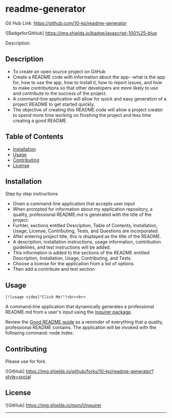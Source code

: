 # readme-generator

Git Hub Link: https://github.com/10-kp/readme-generator

<!-- HOW TO ADD THE BADGE -->
![BadgeforGitHub] https://img.shields.io/badge/javascript-100%25-blue

Description

 ## Description   
  - To create an open source project on GitHub 
  - Create a README code with information about the app--what is the app for, how to use the app, how to install it, how to report issues, and how to make contributions so that other developers are more likely to use and contribute to the success of the project. 
  - A command-line application will allow for quick and easy generation of a project README to get started quickly. 
  - The objective of creating this README code will allow a project creator to spend more time working on finishing the project and less time creating a good README.

  ## Table of Contents
  * [Installation](#installation)
  * [Usage](#usage)
  * [Contributing](#contributing)
  * [License](#license)
  
  ## Installation
  
  Step by step instructions
  - Given a command-line application that accepts user input 
  - When prompted for information about my application repository, a quality, professional README.md is generated with the title of the project.
  - Furhter, sections entitled Description, Table of Contents, Installation, Usage, License, Contributing, Tests, and Questions are incorporated. 
  - After entering project title, this is displayed as the title of the README. 
  - A description, installation instructions, usage information, contribution guidelines, and test instructions will be added.
  - This information is added to the sections of the README entitled Description, Installation, Usage, Contributing, and Tests. 
  - Choose a license for the application from a list of options
  - Then add a contribute and test section
  
  ## Usage 

    [![usage video]"Click Me!")<br><br>


  A command-line application that dynamically generates a professional README.md from a user's input using the [Inquirer package](https://www.npmjs.com/package/inquirer). 
  
  Review the [Good README guide](../../01-HTML-Git-CSS/04-Important/Good-README-Guide/README.md) as a reminder of everything that a quality, professional README contains. The application will be invoked with the following command: node index.

  
  ## Contributing
  
  Please use for fork.

  ![GitHub] https://img.shields.io/github/forks/10-kp/readme-generator?style=social
  
  
  ## License
  
  ![GitHub] https://img.shields.io/npm/l/inquirer
  
  ---